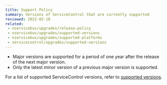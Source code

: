 ```yaml
---
title: Support Policy
summary: Versions of ServiceControl that are currently supported
reviewed: 2022-02-18
related:
 - nservicebus/upgrades/release-policy
 - nservicebus/upgrades/supported-versions
 - nservicebus/upgrades/supported-platforms
 - servicecontrol/upgrades/supported-versions
---
```


- Major versions are supported for a period of one year after the release of the next major version.
- Only the latest minor version of a previous major version is supported.

For a list of supported ServiceControl versions, refer to [supported versions](supported-versions.md).